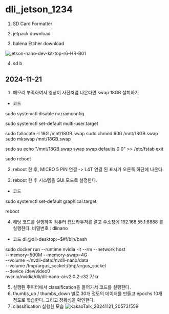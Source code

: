 # dli_jetson_1234

1. SD Card Formatter
   
2. jetpack download
   
3. balena Etcher download

![jetson-nano-dev-kit-top-r6-HR-B01](https://github.com/user-attachments/assets/4ddf52bb-1ea8-4050-a5d2-1efd54d605ec)

4. sd b

## 2024-11-21

1. 메모리 부족하여서 영상이 사진처럼 나온다면 swap 18GB 설치하기
- 코드

sudo systemctl disable nvzramconfig

sudo systemctl set-default multi-user.target

sudo fallocate -l 18G /mnt/18GB.swap
sudo chmod 600 /mnt/18GB.swap
sudo mkswap /mnt/18GB.swap

sudo su
echo "/mnt/18GB.swap swap swap defaults 0 0" >> /etc/fstab
exit

sudo reboot

2. reboot 한 후, MICRO 5 PIN 연결 -> L4T 연결 된 표시가 오른쪽 하단에 나온다.

3. reboot 한 후 시스템을 GUI 모드로 설정한다.
- 코드

sudo systemctl set-default graphical.target

reboot

4. 해당 코드를 실행하여 컴퓨터 웹브라우저를 열고 주소창에 192.168.55.1:8888 를 실행한다. 비밀번호 : dlinano
- 코드
dli@dli-desktop:~$#!/bin/bash

sudo docker run --runtime nvidia -it --rm --network host \
    --memory=500M --memory-swap=4G \
    --volume ~/nvdli-data:/nvdli-nano/data \
    --volume /tmp/argus_socket:/tmp/argus_socket \
    --device /dev/video0 \
    nvcr.io/nvidia/dli/dli-nano-ai:v2.0.2-r32.7.1kr

5. 실행된 주피터에서 classification을 들어가서 코드를 실행한다.
6. thumbs_up / thumbs_down 별로 30개 정도의 데이터를 만들고 epochs 10개 정도로 학습한다. 그리고 정확성을 확인한다.
7. classification 실행한 모습
![KakaoTalk_20241121_205731559](https://github.com/user-attachments/assets/f4d4216c-53e6-442e-be15-051d61653f63)



